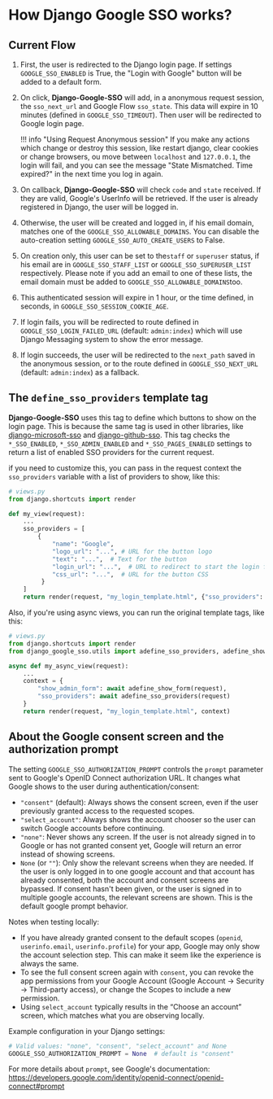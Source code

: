 # How Django Google SSO works?

## Current Flow

1. First, the user is redirected to the Django login page. If settings `GOOGLE_SSO_ENABLED` is True, the
"Login with Google" button will be added to a default form.

2. On click, **Django-Google-SSO** will add, in a anonymous request session, the `sso_next_url` and Google Flow `sso_state`.
This data will expire in 10 minutes (defined in `GOOGLE_SSO_TIMEOUT`). Then user will be redirected to Google login page.

    !!! info "Using Request Anonymous session"
        If you make any actions which change or destroy this session, like restart django, clear cookies or change
        browsers, ou move between `localhost` and `127.0.0.1`, the login will fail, and you can see the message
        "State Mismatched. Time expired?" in the next time you log in again.

3. On callback, **Django-Google-SSO** will check `code` and `state` received. If they are valid,
Google's UserInfo will be retrieved. If the user is already registered in Django, the user
will be logged in.

4. Otherwise, the user will be created and logged in, if his email domain,
matches one of the `GOOGLE_SSO_ALLOWABLE_DOMAINS`. You can disable the auto-creation setting `GOOGLE_SSO_AUTO_CREATE_USERS`
to False.

5. On creation only, this user can be set to the`staff` or `superuser` status, if his email are in `GOOGLE_SSO_STAFF_LIST` or
`GOOGLE_SSO_SUPERUSER_LIST` respectively. Please note if you add an email to one of these lists, the email domain
must be added to `GOOGLE_SSO_ALLOWABLE_DOMAINS`too.

6. This authenticated session will expire in 1 hour, or the time defined, in seconds, in `GOOGLE_SSO_SESSION_COOKIE_AGE`.

7.  If login fails, you will be redirected to route defined in `GOOGLE_SSO_LOGIN_FAILED_URL` (default: `admin:index`)
which will use Django Messaging system to show the error message.

8. If login succeeds, the user will be redirected to the `next_path` saved in the anonymous session, or to the route
defined in `GOOGLE_SSO_NEXT_URL` (default: `admin:index`) as a fallback.

## The `define_sso_providers` template tag
**Django-Google-SSO** uses this tag to define which buttons to show on the login page. This is because the same tag is
used in other libraries, like [django-microsoft-sso](https://github.com/megalus/django-microsoft-sso) and
[django-github-sso](https://github.com/megalus/django-github-sso). This tag checks the `*_SSO_ENABLED`, `*_SSO_ADMIN_ENABLED`
and `*_SSO_PAGES_ENABLED` settings to return a list of enabled SSO providers for the current request.

if you need to customize this, you can pass in the request context the `sso_providers` variable with a list of providers to show, like this:

```python
# views.py
from django.shortcuts import render

def my_view(request):
    ...
    sso_providers = [
        {
            "name": "Google",
            "logo_url": "...", # URL for the button logo
            "text": "...",  # Text for the button
            "login_url": "...",  # URL to redirect to start the login flow
            "css_url": "...",  # URL for the button CSS
         }
    ]
    return render(request, "my_login_template.html", {"sso_providers": sso_providers})
```

Also, if you're using async views, you can run the original template tags, like this:

```python
# views.py
from django.shortcuts import render
from django_google_sso.utils import adefine_sso_providers, adefine_show_form

async def my_async_view(request):
    ...
    context = {
        "show_admin_form": await adefine_show_form(request),
        "sso_providers": await adefine_sso_providers(request)
    }
    return render(request, "my_login_template.html", context)
```

## About the Google consent screen and the authorization prompt

The setting `GOOGLE_SSO_AUTHORIZATION_PROMPT` controls the `prompt` parameter sent to Google's OpenID Connect authorization URL. It changes what Google shows to the user during authentication/consent:

- `"consent"` (default): Always shows the consent screen, even if the user previously granted access to the requested scopes.
- `"select_account"`: Always shows the account chooser so the user can switch Google accounts before continuing.
- `"none"`: Never shows any screen. If the user is not already signed in to Google or has not granted consent yet, Google will return an error instead of showing screens.
- `None` (or `""`): Only show the relevant screens when they are needed. If the user is only logged in to one google account and that account has already consented, both the account and consent screens are bypassed. If consent hasn't been given, or the user is signed in to multiple google accounts, the relevant screens are shown. This is the default google prompt behavior.

Notes when testing locally:
- If you have already granted consent to the default scopes (`openid`, `userinfo.email`, `userinfo.profile`) for your app, Google may only show the account selection step. This can make it seem like the experience is always the same.
- To see the full consent screen again with `consent`, you can revoke the app permissions from your Google Account (Google Account -> Security -> Third-party access), or change the Scopes to include a new permission.
- Using `select_account` typically results in the “Choose an account” screen, which matches what you are observing locally.

Example configuration in your Django settings:

```python
# Valid values: "none", "consent", "select_account" and None
GOOGLE_SSO_AUTHORIZATION_PROMPT = None  # default is "consent"
```

For more details about `prompt`, see Google's documentation: https://developers.google.com/identity/openid-connect/openid-connect#prompt
